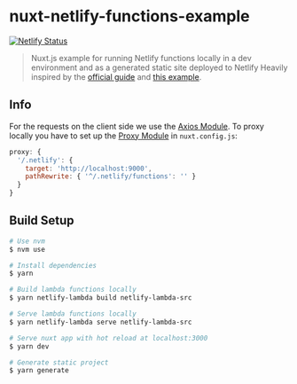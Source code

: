 # nuxt-netlify-functions-example

[![Netlify Status](https://api.netlify.com/api/v1/badges/ae375e95-eb24-46ed-95d3-a8591add95bc/deploy-status)](https://app.netlify.com/sites/nuxt-netlify-functions-example/deploys)

> Nuxt.js example for running Netlify functions locally in a dev environment and as a generated static site deployed to Netlify
> Heavily inspired by the [official guide](https://functions-playground.netlify.com/) and [this example](https://github.com/stefanjudis/service-party).

## Info
For the requests on the client side we use the [Axios Module](https://github.com/nuxt-community/axios-module). To proxy locally you have to set up the [Proxy Module](https://github.com/nuxt-community/proxy-module) in `nuxt.config.js`:

```js
proxy: {
  '/.netlify': {
    target: 'http://localhost:9000',
    pathRewrite: { '^/.netlify/functions': '' }
  }
}
```

## Build Setup

``` bash
# Use nvm
$ nvm use

# Install dependencies
$ yarn

# Build lambda functions locally
$ yarn netlify-lambda build netlify-lambda-src

# Serve lambda functions locally
$ yarn netlify-lambda serve netlify-lambda-src

# Serve nuxt app with hot reload at localhost:3000
$ yarn dev

# Generate static project
$ yarn generate
```
